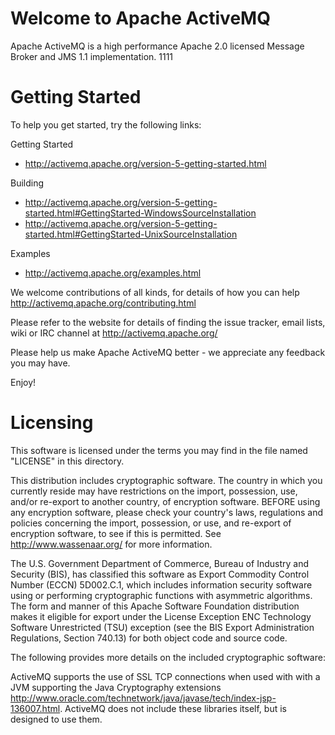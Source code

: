 Welcome to Apache ActiveMQ 
=======================================================================
Apache ActiveMQ is a high performance Apache 2.0 licensed
Message Broker and JMS 1.1 implementation.
1111

Getting Started
===============
To help you get started, try the following links:

Getting Started
- http://activemq.apache.org/version-5-getting-started.html

Building
- http://activemq.apache.org/version-5-getting-started.html#GettingStarted-WindowsSourceInstallation
- http://activemq.apache.org/version-5-getting-started.html#GettingStarted-UnixSourceInstallation

Examples
- http://activemq.apache.org/examples.html

We welcome contributions of all kinds, for details of how you can help
http://activemq.apache.org/contributing.html

Please refer to the website for details of finding the issue tracker, 
email lists, wiki or IRC channel at http://activemq.apache.org/

Please help us make Apache ActiveMQ better - we appreciate any feedback 
you may have.

Enjoy!

Licensing
=======================================================================

   This software is licensed under the terms you may find in the file 
   named "LICENSE" in this directory.

   This distribution includes cryptographic software.  The country in 
   which you currently reside may have restrictions on the import, 
   possession, use, and/or re-export to another country, of 
   encryption software.  BEFORE using any encryption software, please 
   check your country's laws, regulations and policies concerning the
   import, possession, or use, and re-export of encryption software, to 
   see if this is permitted.  See <http://www.wassenaar.org/> for more
   information.

   The U.S. Government Department of Commerce, Bureau of Industry and
   Security (BIS), has classified this software as Export Commodity 
   Control Number (ECCN) 5D002.C.1, which includes information security
   software using or performing cryptographic functions with asymmetric
   algorithms.  The form and manner of this Apache Software Foundation
   distribution makes it eligible for export under the License Exception
   ENC Technology Software Unrestricted (TSU) exception (see the BIS 
   Export Administration Regulations, Section 740.13) for both object 
   code and source code.

   The following provides more details on the included cryptographic
   software:
   
   ActiveMQ supports the use of SSL TCP connections when used with 
   with a JVM supporting the Java Cryptography extensions
   <http://www.oracle.com/technetwork/java/javase/tech/index-jsp-136007.html>.
   ActiveMQ does not include these libraries itself, but is designed to use them.

